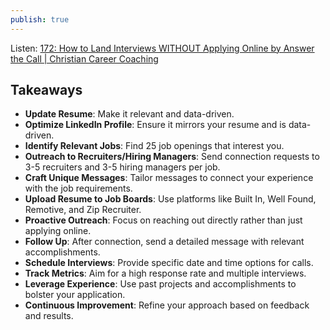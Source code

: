 ```yaml
---
publish: true
---
```

Listen: [172: How to Land Interviews WITHOUT Applying Online by Answer the Call | Christian Career Coaching](https://podcasters.spotify.com/pod/show/answerthecall/episodes/172-How-to-Land-Interviews-WITHOUT-Applying-Online-e2kf6qj) 

## Takeaways
- **Update Resume**: Make it relevant and data-driven.
- **Optimize LinkedIn Profile**: Ensure it mirrors your resume and is data-driven.
- **Identify Relevant Jobs**: Find 25 job openings that interest you.
- **Outreach to Recruiters/Hiring Managers**: Send connection requests to 3-5 recruiters and 3-5 hiring managers per job.
- **Craft Unique Messages**: Tailor messages to connect your experience with the job requirements.
- **Upload Resume to Job Boards**: Use platforms like Built In, Well Found, Remotive, and Zip Recruiter.
- **Proactive Outreach**: Focus on reaching out directly rather than just applying online.
- **Follow Up**: After connection, send a detailed message with relevant accomplishments.
- **Schedule Interviews**: Provide specific date and time options for calls.
- **Track Metrics**: Aim for a high response rate and multiple interviews.
- **Leverage Experience**: Use past projects and accomplishments to bolster your application.
- **Continuous Improvement**: Refine your approach based on feedback and results.